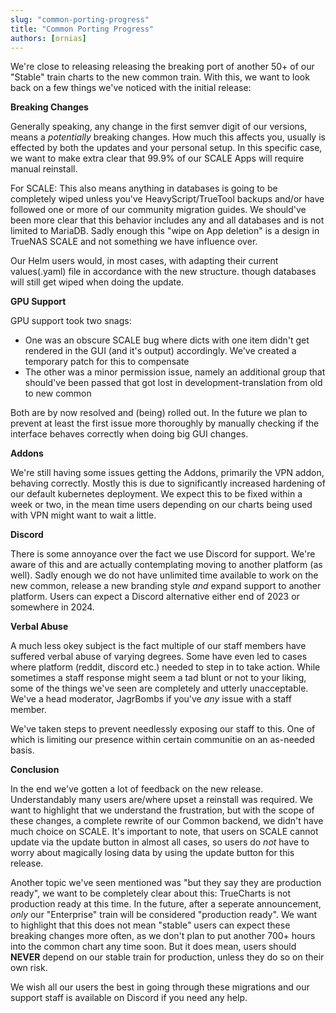 ```yaml
---
slug: "common-porting-progress"
title: "Common Porting Progress"
authors: [ornias]
---
```

We're close to releasing releasing the breaking port of another 50+ of our "Stable" train charts to the new common train. With this, we want to look back on a few things we've noticed with the initial release:


**Breaking Changes**

Generally speaking, any change in the first semver digit of our versions, means a *potentially* breaking changes. How much this affects you, usually is effected by both the updates and your personal setup.
In this specific case, we want to make extra clear that 99.9% of our SCALE Apps will require manual reinstall. 

For SCALE: This also means anything in databases is going to be completely wiped unless you've HeavyScript/TrueTool backups and/or have followed one or more of our community migration guides.
We should've been more clear that this behavior includes any and all databases and is not limited to MariaDB. Sadly enough this "wipe on App deletion" is a design in TrueNAS SCALE and not something we have influence over.

Our Helm users would, in most cases, with adapting their current values(.yaml) file in accordance with the new structure. though databases will still get wiped when doing the update.


**GPU Support**

GPU support took two snags:
- One was an obscure SCALE bug where dicts with one item didn't get rendered in the GUI (and it's output) accordingly. We've created a temporary patch for this to compensate
- The other was a minor permission issue, namely an additional group that should've been passed that got lost in development-translation from old to new common

Both are by now resolved and (being) rolled out.
In the future we plan to prevent at least the first issue more thoroughly by manually checking if the interface behaves correctly when doing big GUI changes.


**Addons**

We're still having some issues getting the Addons, primarily the VPN addon, behaving correctly. Mostly this is due to significantly increased hardening of our default kubernetes deployment.
We expect this to be fixed within a week or two, in the mean time users depending on our charts being used with VPN might want to wait a little.


**Discord**

There is some annoyance over the fact we use Discord for support. We're aware of this and are actually contemplating moving to another platform (as well). Sadly enough we do not have unlimited time available to work on the new common, release a new branding style *and* expand support to another platform.
Users can expect a Discord alternative either end of 2023 or somewhere in 2024.


**Verbal Abuse**

A much less okey subject is the fact multiple of our staff members have suffered verbal abuse of varying degrees. Some have even led to cases where platform (reddit, discord etc.) needed to step in to take action.
While sometimes a staff response might seem a tad blunt or not to your liking, some of the things we've seen are completely and utterly unacceptable. We've a head moderator, JagrBombs if you've *any* issue with a staff member.

We've taken steps to prevent needlessly exposing our staff to this. One of which is limiting our presence within certain communitie on an as-needed basis.


**Conclusion**

In the end we've gotten a lot of feedback on the new release. Understandably many users are/where upset a reinstall was required. We want to highlight that we understand the frustration, but with the scope of these changes, a complete rewrite of our Common backend, we didn't have much choice on SCALE.
It's important to note, that users on SCALE cannot update via the update button in almost all cases, so users do *not* have to worry about magically losing data by using the update button for this release.

Another topic we've seen mentioned was "but they say they are production ready", we want to be completely clear about this:
TrueCharts is not production ready at this time. In the future, after a seperate announcement, *only* our "Enterprise" train will be considered "production ready". 
We want to highlight that this does not mean "stable" users can expect these breaking changes more often, as we don't plan to put another 700+ hours into the common chart any time soon. But it does mean, users should **NEVER** depend on our stable train for production, unless they do so on their own risk.


We wish all our users the best in going through these migrations and our support staff is available on Discord if you need any help.